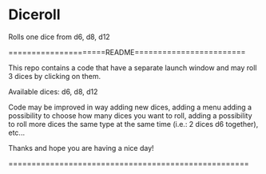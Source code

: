 # Diceroll
Rolls one dice from d6, d8, d12

=====================README========================

This repo contains a code that have a separate launch window
and may roll 3 dices by clicking on them.

Available dices: 
d6, d8, d12

Code may be improved in way adding new dices,
adding a menu
adding a possibility to choose how many dices you want to roll,
adding a possibility to roll more dices the same type at the same time (i.e.: 2 dices d6 together),
etc...

Thanks and hope you are having a nice day!

====================================================
